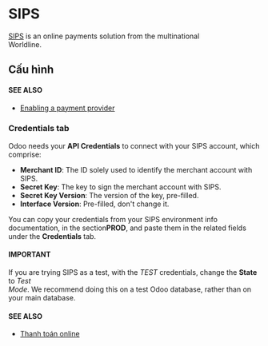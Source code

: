 # SIPS

[SIPS](https://sips.worldline.com/) is an online payments solution from the multinational\
Worldline.

## Cấu hình

#### SEE ALSO

* [Enabling a payment provider](applications/finance/payment_providers.md#payment-providers-add-new)

### Credentials tab

Odoo needs your **API Credentials** to connect with your SIPS account, which comprise:

* **Merchant ID**: The ID solely used to identify the merchant account with SIPS.
* **Secret Key**: The key to sign the merchant account with SIPS.
* **Secret Key Version**: The version of the key, pre-filled.
* **Interface Version**: Pre-filled, don't change it.

You can copy your credentials from your SIPS environment info documentation, in the section**PROD**, and paste them in the related fields under the **Credentials** tab.

#### IMPORTANT

If you are trying SIPS as a test, with the _TEST_ credentials, change the **State** to _Test_\
_Mode_. We recommend doing this on a test Odoo database, rather than on your main database.

#### SEE ALSO

* [Thanh toán online](applications/finance/payment_providers.md)
